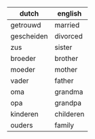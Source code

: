 | dutch      | english   |
|------------|-----------|
| getrouwd   | married   |
| gescheiden | divorced  |
| zus        | sister    |
| broeder    | brother   |
| moeder     | mother    |
| vader      | father    |
| oma        | grandma   |
| opa        | grandpa   |
| kinderen   | childeren |
| ouders     | family    |